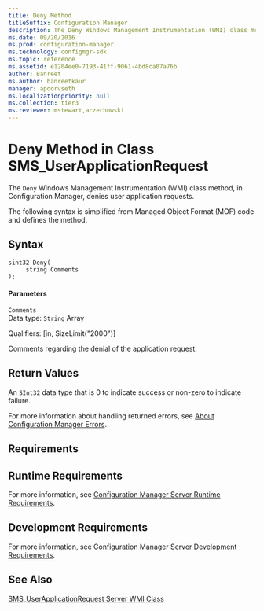 ```yaml
---
title: Deny Method
titleSuffix: Configuration Manager
description: The Deny Windows Management Instrumentation (WMI) class method, in Configuration Manager, denies user application requests.
ms.date: 09/20/2016
ms.prod: configuration-manager
ms.technology: configmgr-sdk
ms.topic: reference
ms.assetid: e1204ee0-7193-41ff-9061-4bd8ca07a76b
author: Banreet
ms.author: banreetkaur
manager: apoorvseth
ms.localizationpriority: null
ms.collection: tier3
ms.reviewer: mstewart,aczechowski
---
```

# Deny Method in Class SMS_UserApplicationRequest
The `Deny` Windows Management Instrumentation (WMI) class method, in Configuration Manager, denies user application requests.  

 The following syntax is simplified from Managed Object Format (MOF) code and defines the method.  

## Syntax  

```  
sint32 Deny(  
     string Comments  
);  
```  

#### Parameters  
 `Comments`  
 Data type: `String` Array  

 Qualifiers: [in, SizeLimit("2000")]  

 Comments regarding the denial of the application request.  

## Return Values  
 An  `SInt32` data type that is 0 to indicate success or non-zero to indicate failure.  

 For more information about handling returned errors, see [About Configuration Manager Errors](../../../develop/core/understand/about-configuration-manager-errors.md).  

## Requirements  

## Runtime Requirements  
 For more information, see [Configuration Manager Server Runtime Requirements](../../../develop/core/reqs/server-runtime-requirements.md).  

## Development Requirements  
 For more information, see [Configuration Manager Server Development Requirements](../../../develop/core/reqs/server-development-requirements.md).  

## See Also  
 [SMS_UserApplicationRequest Server WMI Class](../../../develop/reference/apps/sms_userapplicationrequest-server-wmi-class.md)
